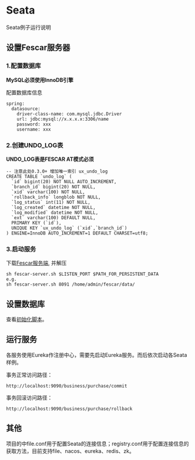 # Seata
Seata例子运行说明

## 设置Fescar服务器

### 1.配置数据库

**MySQL必须使用InnoDB引擎**

配置数据库信息

    spring:
      datasource:
        driver-class-name: com.mysql.jdbc.Driver
        url: jdbc:mysql://x.x.x.x:3306/name
        password: xxx
        username: xxx
        
### 2.创建UNDO_LOG表

**UNDO_LOG表是FESCAR AT模式必须**

    -- 注意此处0.3.0+ 增加唯一索引 ux_undo_log
    CREATE TABLE `undo_log` (
      `id` bigint(20) NOT NULL AUTO_INCREMENT,
      `branch_id` bigint(20) NOT NULL,
      `xid` varchar(100) NOT NULL,
      `rollback_info` longblob NOT NULL,
      `log_status` int(11) NOT NULL,
      `log_created` datetime NOT NULL,
      `log_modified` datetime NOT NULL,
      `ext` varchar(100) DEFAULT NULL,
      PRIMARY KEY (`id`),
      UNIQUE KEY `ux_undo_log` (`xid`,`branch_id`)
    ) ENGINE=InnoDB AUTO_INCREMENT=1 DEFAULT CHARSET=utf8;
    
### 3.启动服务

下载[Fescar服务端](https://github.com/alibaba/fescar/releases), 并解压

    sh fescar-server.sh $LISTEN_PORT $PATH_FOR_PERSISTENT_DATA
    e.g.
    sh fescar-server.sh 8091 /home/admin/fescar/data/

## 设置数据库

查看[初始化脚本](https://github.com/Lance8799/cloud/blob/feature/seata/seata/seata-business/src/main/resources/sql/init.sql)。

## 运行服务

各服务使用Eureka作注册中心，需要先启动Eureka服务。而后依次启动各Seata样例。

事务正常访问路径：

    http://localhost:9090/business/purchase/commit
    
事务回滚访问路径：

    http://localhost:9090/business/purchase/rollback

## 其他

项目的中file.conf用于配置Seata的连接信息；registry.conf用于配置连接信息的获取方法，目前支持file、nacos、eureka、redis、zk。
